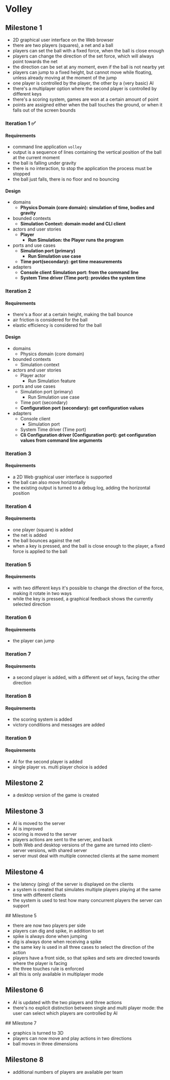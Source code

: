 # Volley

## Milestone 1

- 2D graphical user interface on the Web browser
- there are two players (squares), a net and a ball
- players can set the ball with a fixed force, when the ball is close enough
- players can change the direction of the set force, which will always point towards the net
- the direction can be set at any moment, even if the ball is not nearby yet
- players can jump to a fixed height, but cannot move while floating, unless already moving at the moment of the jump
- one player is controlled by the player, the other by a (very basic) AI
- there's a multiplayer option where the second player is controlled by different keys
- there's a scoring system, games are won at a certain amount of point
- points are assigned either when the ball touches the ground, or when it falls out of the screen bounds


### Iteration 1 &#x2705;

#### Requirements
- command line application `volley`
- output is a sequence of lines containing the vertical position of the ball at the current moment
- the ball is falling under gravity
- there is no interaction, to stop the application the process must be stopped
- the ball just falls, there is no floor and no bouncing


#### Design
- domains
    - **Physics Domain (core domain): simulation of time, bodies and gravity**
- bounded contexts
    - **Simulation Context: domain model and CLI client**
- actors and user stories
    - **Player**
        - **Run Simulation: the Player runs the program**
- ports and use cases
    - **Simulation port (primary)**
        - **Run Simulation use case**
    - **Time port(secondary): get time measurements**
- adapters
    - **Console client**
        **Simulation port: from the command line**
    - **System Time driver (Time port): provides the system time**


### Iteration 2

#### Requirements
- there's a floor at a certain height, making the ball bounce
- air friction is considered for the ball
- elastic efficiency is considered for the ball

#### Design
- domains
    - Physics domain (core domain)
- bounded contexts
    - Simulation context
- actors and user stories
    - Player actor
        - Run Simulation feature
- ports and use cases
    - Simulation port (primary)
        - Run Simulation use case
    - Time port (secondary)
    - **Configuration port (secondary): get configuration values**
- adapters
    - Console client
        - Simulation port
    - System Time driver (Time port)
    - **Cli Configuration driver (Configuration port): get configuration values from command line arguments**

### Iteration 3

#### Requirements
- a 2D Web graphical user interface is supported
- the ball can also move horizontally
- the existing output is turned to a debug log, adding the horizontal position


### Iteration 4

#### Requirements
- one player (square) is added
- the net is added
- the ball bounces against the net
- when a key is pressed, and the ball is close enough to the player, a fixed force is applied to the ball


### Iteration 5

#### Requirements
- with two different keys it's possible to change the direction of the force, making it rotate in two ways
- while the key is pressed, a graphical feedback shows the currently selected direction


### Iteration 6

#### Requirements
- the player can jump


### Iteration 7

#### Requirements
- a second player is added, with a different set of keys, facing the other direction


### Iteration 8

#### Requirements
- the scoring system is added
- victory conditions and messages are added


### Iteration 9

#### Requirements
- AI for the second player is added
- single player vs. multi player choice is added


## Milestone 2

- a desktop version of the game is created


## Milestone 3

- AI is moved to the server
- AI is improved
- scoring is moved to the server
- players actions are sent to the server, and back
- both Web and desktop versions of the game are turned into client-server versions, with shared server
- server must deal with multiple connected clients at the same moment


## Milestone 4

- the latency (ping) of the server is displayed on the clients
- a system is created that simulates multiple players playing at the same time with different clients
- the system is used to test how many concurrent players the server can support


## Milestone 5

- there are now two players per side
- players can dig and spike, in addition to set
- spike is always done when jumping
- dig is always done when receiving a spike
- the same key is used in all three cases to select the direction of the action
- players have a front side, so that spikes and sets are directed towards where the player is facing
- the three touches rule is enforced
- all this is only available in multiplayer mode


## Milestone 6

- AI is updated with the two players and three actions
- there's no explicit distinction between single and multi player mode: the user can select which players are controlled by AI


## Milestone 7

- graphics is turned to 3D
- players can now move and play actions in two directions
- ball moves in three dimensions


## Milestone 8

- additional numbers of players are available per team
